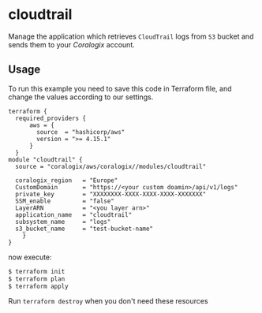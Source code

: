 # cloudtrail

Manage the application which retrieves `CloudTrail` logs from `S3` bucket and sends them to your *Coralogix* account.

## Usage

To run this example you need to save this code in Terraform file, and change the values according to our settings.

```hcl
terraform {
  required_providers {
      aws = {
        source  = "hashicorp/aws"
        version = ">= 4.15.1"
      }
  }
module "cloudtrail" {
  source = "coralogix/aws/coralogix//modules/cloudtrail"

  coralogix_region   = "Europe"
  CustomDomain       = "https://<your custom doamin>/api/v1/logs"
  private_key        = "XXXXXXXX-XXXX-XXXX-XXXX-XXXXXXX"
  SSM_enable         = "false"
  LayerARN           = "<you layer arn>"
  application_name   = "cloudtrail"
  subsystem_name     = "logs"
  s3_bucket_name     = "test-bucket-name"
    }
}
```
now execute:
```bash
$ terraform init
$ terraform plan
$ terraform apply
```

Run `terraform destroy` when you don't need these resources


